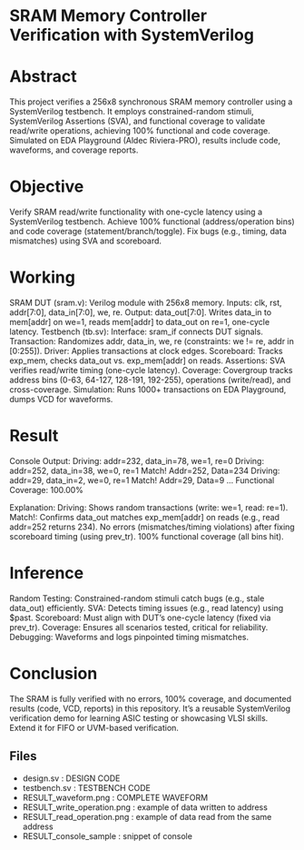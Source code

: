 # SRAM Memory Controller Verification with SystemVerilog
# Abstract
This project verifies a 256x8 synchronous SRAM memory controller using a SystemVerilog testbench. It employs constrained-random stimuli, SystemVerilog Assertions (SVA), and functional coverage to validate read/write operations, achieving 100% functional and code coverage. Simulated on EDA Playground (Aldec Riviera-PRO), results include code, waveforms, and coverage reports.

# Objective

Verify SRAM read/write functionality with one-cycle latency using a SystemVerilog testbench.
Achieve 100% functional (address/operation bins) and code coverage (statement/branch/toggle).
Fix bugs (e.g., timing, data mismatches) using SVA and scoreboard.


# Working

SRAM DUT (sram.v): Verilog module with 256x8 memory. Inputs: clk, rst, addr[7:0], data_in[7:0], we, re. Output: data_out[7:0]. Writes data_in to mem[addr] on we=1, reads mem[addr] to data_out on re=1, one-cycle latency.
Testbench (tb.sv):
Interface: sram_if connects DUT signals.
Transaction: Randomizes addr, data_in, we, re (constraints: we != re, addr in [0:255]).
Driver: Applies transactions at clock edges.
Scoreboard: Tracks exp_mem, checks data_out vs. exp_mem[addr] on reads.
Assertions: SVA verifies read/write timing (one-cycle latency).
Coverage: Covergroup tracks address bins (0-63, 64-127, 128-191, 192-255), operations (write/read), and cross-coverage.
Simulation: Runs 1000+ transactions on EDA Playground, dumps VCD for waveforms.

# Result
Console Output:
Driving: addr=232, data_in=78, we=1, re=0
Driving: addr=252, data_in=38, we=0, re=1
Match! Addr=252, Data=234
Driving: addr=29, data_in=2, we=0, re=1
Match! Addr=29, Data=9
...
Functional Coverage: 100.00%


Explanation: 
Driving: Shows random transactions (write: we=1, read: re=1).
Match!: Confirms data_out matches exp_mem[addr] on reads (e.g., read addr=252 returns 234).
No errors (mismatches/timing violations) after fixing scoreboard timing (using prev_tr).
100% functional coverage (all bins hit).



# Inference

Random Testing: Constrained-random stimuli catch bugs (e.g., stale data_out) efficiently.
SVA: Detects timing issues (e.g., read latency) using $past.
Scoreboard: Must align with DUT’s one-cycle latency (fixed via prev_tr).
Coverage: Ensures all scenarios tested, critical for reliability.
Debugging: Waveforms and logs pinpointed timing mismatches.

# Conclusion
The SRAM is fully verified with no errors, 100% coverage, and documented results (code, VCD, reports) in this repository. It’s a reusable SystemVerilog verification demo for learning ASIC testing or showcasing VLSI skills. Extend it for FIFO or UVM-based verification.

## Files
- design.sv : DESIGN CODE
- testbench.sv : TESTBENCH CODE
- RESULT_waveform.png : COMPLETE WAVEFORM
- RESULT_write_operation.png : example of data written to address
- RESULT_read_operation.png : example of data read from the same address
- RESULT_console_sample : snippet of console
